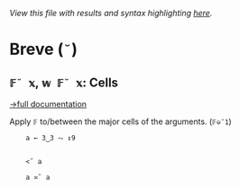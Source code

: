 *View this file with results and syntax highlighting [here](https://saltytine.github.io/BQN/help/cells.html).*

# Breve (`˘`)

## `𝔽˘ 𝕩`, `𝕨 𝔽˘ 𝕩`: Cells
[→full documentation](../doc/rank.md#cells)

Apply `𝔽` to/between the major cells of the arguments. (`𝔽⎉¯1`)

        a ← 3‿3 ⥊ ↕9


        <˘ a

        a ≍˘ a
